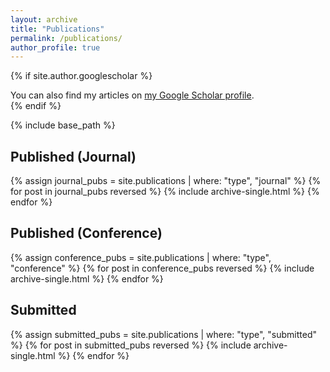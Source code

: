 ```yaml
---
layout: archive
title: "Publications"
permalink: /publications/
author_profile: true
---
```


{% if site.author.googlescholar %}
  <div class="wordwrap">You can also find my articles on <a href="{{site.author.googlescholar}}">my Google Scholar profile</a>.</div>
{% endif %}

{% include base_path %}

<!-- Published (Journal) -->
<h2>Published (Journal)</h2>
{% assign journal_pubs = site.publications | where: "type", "journal" %}
{% for post in journal_pubs reversed %}
  {% include archive-single.html %}
{% endfor %}

<!-- Published (Conference) -->
<h2>Published (Conference)</h2>
{% assign conference_pubs = site.publications | where: "type", "conference" %}
{% for post in conference_pubs reversed %}
  {% include archive-single.html %}
{% endfor %}

<!-- Submitted -->
<h2>Submitted</h2>
{% assign submitted_pubs = site.publications | where: "type", "submitted" %}
{% for post in submitted_pubs reversed %}
  {% include archive-single.html %}
{% endfor %}